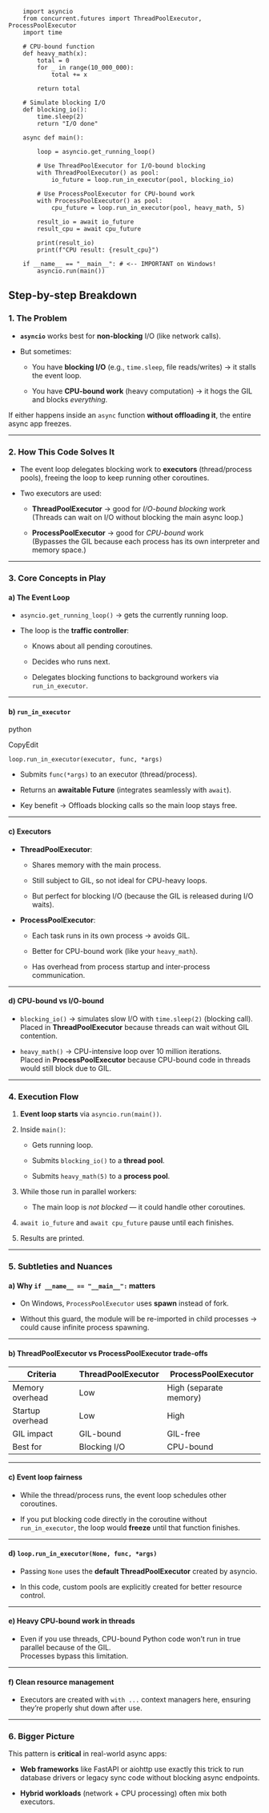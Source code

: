 
```
	import asyncio
	from concurrent.futures import ThreadPoolExecutor, ProcessPoolExecutor
	import time

	# CPU-bound function
	def heavy_math(x):
		total = 0
		for _ in range(10_000_000):
			total += x
		
		return total
	
	# Simulate blocking I/O
	def blocking_io():
		time.sleep(2)
		return "I/O done"

	async def main():
	
		loop = asyncio.get_running_loop()
		
		# Use ThreadPoolExecutor for I/O-bound blocking
		with ThreadPoolExecutor() as pool:
			io_future = loop.run_in_executor(pool, blocking_io)
	
		# Use ProcessPoolExecutor for CPU-bound work
		with ProcessPoolExecutor() as pool:
			cpu_future = loop.run_in_executor(pool, heavy_math, 5)
	
		result_io = await io_future
		result_cpu = await cpu_future

		print(result_io)		
		print(f"CPU result: {result_cpu}")

	if __name__ == "__main__": # <-- IMPORTANT on Windows!
		asyncio.run(main())
```


## **Step-by-step Breakdown**

### **1. The Problem**

- **`asyncio`** works best for **non-blocking** I/O (like network calls).
    
- But sometimes:
    
    - You have **blocking I/O** (e.g., `time.sleep`, file reads/writes) → it stalls the event loop.
        
    - You have **CPU-bound work** (heavy computation) → it hogs the GIL and blocks _everything_.
        

If either happens inside an `async` function **without offloading it**, the entire async app freezes.

---

### **2. How This Code Solves It**

- The event loop delegates blocking work to **executors** (thread/process pools), freeing the loop to keep running other coroutines.
    
- Two executors are used:
    
    - **ThreadPoolExecutor** → good for _I/O-bound blocking_ work  
        (Threads can wait on I/O without blocking the main async loop.)
        
    - **ProcessPoolExecutor** → good for _CPU-bound_ work  
        (Bypasses the GIL because each process has its own interpreter and memory space.)
        

---

### **3. Core Concepts in Play**

#### **a) The Event Loop**

- `asyncio.get_running_loop()` → gets the currently running loop.
    
- The loop is the **traffic controller**:
    
    - Knows about all pending coroutines.
        
    - Decides who runs next.
        
    - Delegates blocking functions to background workers via `run_in_executor`.
        

---

#### **b) `run_in_executor`**

python

CopyEdit

`loop.run_in_executor(executor, func, *args)`

- Submits `func(*args)` to an executor (thread/process).
    
- Returns an **awaitable Future** (integrates seamlessly with `await`).
    
- Key benefit → Offloads blocking calls so the main loop stays free.
    

---

#### **c) Executors**

- **ThreadPoolExecutor**:
    
    - Shares memory with the main process.
        
    - Still subject to GIL, so not ideal for CPU-heavy loops.
        
    - But perfect for blocking I/O (because the GIL is released during I/O waits).
        
- **ProcessPoolExecutor**:
    
    - Each task runs in its own process → avoids GIL.
        
    - Better for CPU-bound work (like your `heavy_math`).
        
    - Has overhead from process startup and inter-process communication.
        

---

#### **d) CPU-bound vs I/O-bound**

- `blocking_io()` → simulates slow I/O with `time.sleep(2)` (blocking call).  
    Placed in **ThreadPoolExecutor** because threads can wait without GIL contention.
    
- `heavy_math()` → CPU-intensive loop over 10 million iterations.  
    Placed in **ProcessPoolExecutor** because CPU-bound code in threads would still block due to GIL.
    

---

### **4. Execution Flow**

1. **Event loop starts** via `asyncio.run(main())`.
    
2. Inside `main()`:
    
    - Gets running loop.
        
    - Submits `blocking_io()` to a **thread pool**.
        
    - Submits `heavy_math(5)` to a **process pool**.
        
3. While those run in parallel workers:
    
    - The main loop is _not blocked_ — it could handle other coroutines.
        
4. `await io_future` and `await cpu_future` pause until each finishes.
    
5. Results are printed.
    

---

### **5. Subtleties and Nuances**

#### **a) Why `if __name__ == "__main__":` matters**

- On Windows, `ProcessPoolExecutor` uses **spawn** instead of fork.
    
- Without this guard, the module will be re-imported in child processes → could cause infinite process spawning.
    

---

#### **b) ThreadPoolExecutor vs ProcessPoolExecutor trade-offs**

|Criteria|ThreadPoolExecutor|ProcessPoolExecutor|
|---|---|---|
|Memory overhead|Low|High (separate memory)|
|Startup overhead|Low|High|
|GIL impact|GIL-bound|GIL-free|
|Best for|Blocking I/O|CPU-bound|

---

#### **c) Event loop fairness**

- While the thread/process runs, the event loop schedules other coroutines.
    
- If you put blocking code directly in the coroutine without `run_in_executor`, the loop would **freeze** until that function finishes.
    

---

#### **d) `loop.run_in_executor(None, func, *args)`**

- Passing `None` uses the **default ThreadPoolExecutor** created by asyncio.
    
- In this code, custom pools are explicitly created for better resource control.
    

---

#### **e) Heavy CPU-bound work in threads**

- Even if you use threads, CPU-bound Python code won’t run in true parallel because of the GIL.  
    Processes bypass this limitation.
    

---

#### **f) Clean resource management**

- Executors are created with `with ...` context managers here, ensuring they’re properly shut down after use.
    

---

### **6. Bigger Picture**

This pattern is **critical** in real-world async apps:

- **Web frameworks** like FastAPI or aiohttp use exactly this trick to run database drivers or legacy sync code without blocking async endpoints.
    
- **Hybrid workloads** (network + CPU processing) often mix both executors.